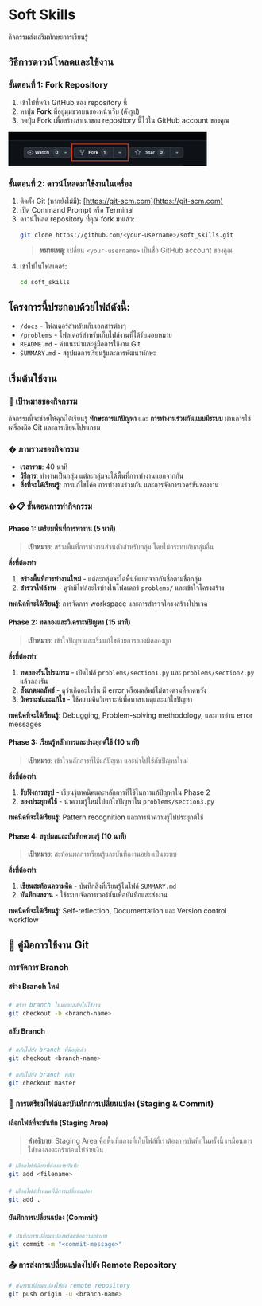 # Soft Skills

กิจกรรมส่งเสริมทักษะการเรียนรู้

## วิธีการดาวน์โหลดและใช้งาน

### ขั้นตอนที่ 1: Fork Repository
1. เข้าไปที่หน้า GitHub ของ repository นี้
2. หาปุ่ม **Fork** ที่อยู่มุมขวาบนของหน้าเว็บ (ดังรูป)
3. กดปุ่ม Fork เพื่อสร้างสำเนาของ repository นี้ไว้ใน GitHub account ของคุณ

<img src="./assets/fork-button.png" alt="Fork Button" width="400">

### ขั้นตอนที่ 2: ดาวน์โหลดมาใช้งานในเครื่อง
1. ติดตั้ง Git (หากยังไม่มี): [https://git-scm.com](https://git-scm.com)
2. เปิด Command Prompt หรือ Terminal
3. ดาวน์โหลด repository ที่คุณ fork มาแล้ว:
   ```bash
   git clone https://github.com/<your-username>/soft_skills.git
   ```
   > **หมายเหตุ**: เปลี่ยน `<your-username>` เป็นชื่อ GitHub account ของคุณ
4. เข้าไปในโฟลเดอร์:
   ```bash
   cd soft_skills
   ```

## โครงการนี้ประกอบด้วยไฟล์ดังนี้:

- `/docs` - โฟลเดอร์สำหรับเก็บเอกสารต่างๆ
- `/problems` - โฟลเดอร์สำหรับเก็บไฟล์งานที่ได้รับมอบหมาย
- `README.md` - คำแนะนำและคู่มือการใช้งาน Git
- `SUMMARY.md` - สรุปผลการเรียนรู้และการพัฒนาทักษะ

## เริ่มต้นใช้งาน

### 🎯 เป้าหมายของกิจกรรม
กิจกรรมนี้จะช่วยให้คุณได้เรียนรู้ **ทักษะการแก้ปัญหา** และ **การทำงานร่วมกันแบบมีระบบ** ผ่านการใช้เครื่องมือ Git และการเขียนโปรแกรม

### �️ ภาพรวมของกิจกรรม
- **เวลารวม**: 40 นาที
- **วิธีการ**: ทำงานเป็นกลุ่ม แต่ละกลุ่มจะได้พื้นที่การทำงานแยกจากกัน
- **สิ่งที่จะได้เรียนรู้**: การแก้ไขโค้ด การทำงานร่วมกัน และการจัดการเวอร์ชันของงาน

### �📋 ขั้นตอนการทำกิจกรรม

#### Phase 1: เตรียมพื้นที่การทำงาน (5 นาที)
> **เป้าหมาย**: สร้างพื้นที่การทำงานส่วนตัวสำหรับกลุ่ม โดยไม่กระทบกับกลุ่มอื่น

**สิ่งที่ต้องทำ**:
1. **สร้างพื้นที่การทำงานใหม่** - แต่ละกลุ่มจะได้พื้นที่แยกจากกันชื่อตามชื่อกลุ่ม
2. **สำรวจไฟล์งาน** - ดูว่ามีไฟล์อะไรบ้างในโฟลเดอร์ `problems/` และเข้าใจโครงสร้าง

**เทคนิคที่จะได้เรียนรู้**: การจัดการ workspace และการสำรวจโครงสร้างโปรเจค

#### Phase 2: ทดลองและวิเคราะห์ปัญหา (15 นาที)
> **เป้าหมาย**: เข้าใจปัญหาและเริ่มแก้ไขด้วยการลองผิดลองถูก

**สิ่งที่ต้องทำ**:
1. **ทดลองรันโปรแกรม** - เปิดไฟล์ `problems/section1.py` และ `problems/section2.py` แล้วลองรัน
2. **สังเกตผลลัพธ์** - ดูว่าเกิดอะไรขึ้น มี error หรือผลลัพธ์ไม่ตรงตามที่คาดหวัง
3. **วิเคราะห์และแก้ไข** - ใช้ความคิดวิเคราะห์เพื่อหาสาเหตุและแก้ไขปัญหา

**เทคนิคที่จะได้เรียนรู้**: Debugging, Problem-solving methodology, และการอ่าน error messages

#### Phase 3: เรียนรู้หลักการและประยุกต์ใช้ (10 นาที)
> **เป้าหมาย**: เข้าใจหลักการที่ใช้แก้ปัญหา และนำไปใช้กับปัญหาใหม่

**สิ่งที่ต้องทำ**:
1. **รับฟังการสรุป** - เรียนรู้เทคนิคและหลักการที่ใช้ในการแก้ปัญหาใน Phase 2
2. **ลองประยุกต์ใช้** - นำความรู้ใหม่ไปแก้ไขปัญหาใน `problems/section3.py`

**เทคนิคที่จะได้เรียนรู้**: Pattern recognition และการนำความรู้ไปประยุกต์ใช้

#### Phase 4: สรุปผลและบันทึกความรู้ (10 นาที)
> **เป้าหมาย**: สะท้อนผลการเรียนรู้และบันทึกงานอย่างเป็นระบบ

**สิ่งที่ต้องทำ**:
1. **เขียนสะท้อนความคิด** - บันทึกสิ่งที่เรียนรู้ในไฟล์ `SUMMARY.md`
2. **บันทึกผลงาน** - ใช้ระบบจัดการเวอร์ชันเพื่อบันทึกและส่งงาน

**เทคนิคที่จะได้เรียนรู้**: Self-reflection, Documentation และ Version control workflow

## 📝 คู่มือการใช้งาน Git

### การจัดการ Branch

#### สร้าง Branch ใหม่
```bash
# สร้าง branch ใหม่และสลับไปใช้งาน
git checkout -b <branch-name>
```

#### สลับ Branch
```bash
# สลับไปยัง branch ที่มีอยู่แล้ว
git checkout <branch-name>

# กลับไปยัง branch หลัก
git checkout master
```

### 💾 การเตรียมไฟล์และบันทึกการเปลี่ยนแปลง (Staging & Commit)

#### เลือกไฟล์ที่จะบันทึก (Staging Area)
> **คำอธิบาย**: Staging Area คือพื้นที่กลางที่เก็บไฟล์ที่เราต้องการบันทึกในครั้งนี้ เหมือนการใส่ของลงตะกร้าก่อนไปจ่ายเงิน
```bash
# เลือกไฟล์เดี่ยวที่ต้องการบันทึก
git add <filename>

# เลือกไฟล์ทั้งหมดที่มีการเปลี่ยนแปลง
git add .
```

#### บันทึกการเปลี่ยนแปลง (Commit)
```bash
# บันทึกการเปลี่ยนแปลงพร้อมข้อความอธิบาย
git commit -m "<commit-message>"
```

### 📤 การส่งการเปลี่ยนแปลงไปยัง Remote Repository

```bash
# ส่งการเปลี่ยนแปลงไปยัง remote repository
git push origin -u <branch-name>
```
